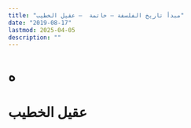 ```yaml
---
title: "مبدأ تاريخ الفلسفة – خاتمة  – عقيل الخطيب"
date: "2019-08-17"
lastmod: 2025-04-05
description: ""
---
```

# **ه**

# عقيل الخطيب

###
